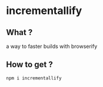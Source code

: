 # incrementallify

## What ?
a way to faster builds with browserify

##


## How to get ?

    npm i incrementallify

